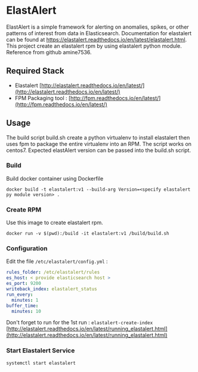 # ElastAlert

ElastAlert is a simple framework for alerting on anomalies, spikes, or other patterns of interest from data in Elasticsearch. Documentation for elastalert can be found at https://elastalert.readthedocs.io/en/latest/elastalert.html. 
This project create an elastalert rpm by using elastalert python module. Reference from github amine7536.
## Required Stack
- Elastalert [http://elastalert.readthedocs.io/en/latest/](http://elastalert.readthedocs.io/en/latest/)
- FPM Packaging tool : [http://fpm.readthedocs.io/en/latest/](http://fpm.readthedocs.io/en/latest/)

## Usage
The build script build.sh create a python virtualenv to install elastalert then uses fpm to package the entire virtualenv into an RPM. The script works on centos7. Expected elastAlert version can be passed into the build.sh script. 

### Build
Build docker container using Dockerfile
```
docker build -t elastalert:v1 --build-arg Version=<specify elastalert py module version> .
``` 
### Create RPM
Use this image to create elastalert rpm.
```
docker run -v $(pwd):/build -it elastalert:v1 /build/build.sh
``` 

### Configuration

Edit the file `/etc/elastalert/config.yml` :

```yml
rules_folder: /etc/elastalert/rules
es_host: < provide elasticsearch host >
es_port: 9200
writeback_index: elastalert_status
run_every:
  minutes: 1
buffer_time:
  minutes: 10
```

Don't forget to run for the 1st run : `elastalert-create-index`  
[http://elastalert.readthedocs.io/en/latest/running_elastalert.html](http://elastalert.readthedocs.io/en/latest/running_elastalert.html)

### Start Elastalert Service

```
systemctl start elastalert
```

